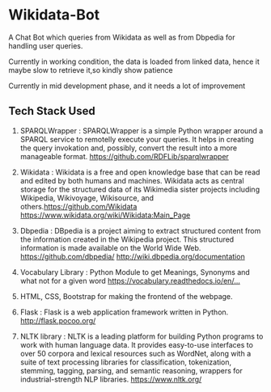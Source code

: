 # Wikidata-Bot
 
A Chat Bot which queries from Wikidata as well as from Dbpedia for handling user queries.

Currently in working condition, the data is loaded from linked data, hence it maybe slow to retrieve it,so kindly show patience

Currently in mid development phase, and it needs a lot of improvement

## Tech Stack Used

1. SPARQLWrapper : SPARQLWrapper is a simple Python wrapper around a SPARQL service to remotelly execute your queries. It helps in creating the query invokation and, possibly, convert the result into a more manageable format.
https://github.com/RDFLib/sparqlwrapper

2. Wikidata : Wikidata is a free and open knowledge base that can be read and edited by both humans and machines.
Wikidata acts as central storage for the structured data of its Wikimedia sister projects including Wikipedia, Wikivoyage, Wikisource, and others.https://github.com/Wikidata
https://www.wikidata.org/wiki/Wikidata:Main_Page

3. Dbpedia : DBpedia is a project aiming to extract structured content from the information created in the Wikipedia project. This structured information is made available on the World Wide Web. https://github.com/dbpedia/
http://wiki.dbpedia.org/documentation

4. Vocabulary Library : Python Module to get Meanings, Synonyms and what not for a given word https://vocabulary.readthedocs.io/en/…

5. HTML, CSS, Bootstrap for making the frontend of the webpage.

6. Flask : Flask is a web application framework written in Python.
http://flask.pocoo.org/

7. NLTK library : NLTK is a leading platform for building Python programs to work with human language data. It provides easy-to-use interfaces to over 50 corpora and lexical resources such as WordNet, along with a suite of text processing libraries for classification, tokenization, stemming, tagging, parsing, and semantic reasoning, wrappers for industrial-strength NLP libraries.
https://www.nltk.org/
 
